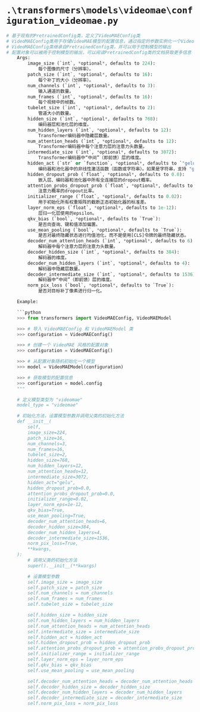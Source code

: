 # `.\transformers\models\videomae\configuration_videomae.py`

```py
# 基于现有的PretrainedConfig类，定义了VideoMAEConfig类
# VideoMAEConfig类用于存储VideoMAE模型的配置信息，通过指定的参数实例化一个VideoMAE模型
# VideoMAEConfig类继承自PretrainedConfig类，并可以用于控制模型的输出
# 配置对象可以被用于控制模型的输出，可以阅读PretrainedConfig类的文档获取更多信息
    Args:
        image_size (`int`, *optional*, defaults to 224):
            每个图像的尺寸（分辨率）。
        patch_size (`int`, *optional*, defaults to 16):
            每个补丁的大小（分辨率）。
        num_channels (`int`, *optional*, defaults to 3):
            输入通道的数量。
        num_frames (`int`, *optional*, defaults to 16):
            每个视频中的帧数。
        tubelet_size (`int`, *optional*, defaults to 2):
            管道大小的数量。
        hidden_size (`int`, *optional*, defaults to 768):
            编码器层和池化层的维度。
        num_hidden_layers (`int`, *optional*, defaults to 12):
            Transformer编码器中隐藏层数量。
        num_attention_heads (`int`, *optional*, defaults to 12):
            Transformer编码器中每个注意力层的注意力头数量。
        intermediate_size (`int`, *optional*, defaults to 3072):
            Transformer编码器中“中间”（即前馈）层的维度。
        hidden_act (`str` or `function`, *optional*, defaults to `"gelu"`):
            编码器和池化器中的非线性激活函数（函数或字符串）。如果是字符串，支持 "gelu"、"relu"、"selu" 和 "gelu_new"。
        hidden_dropout_prob (`float`, *optional*, defaults to 0.0):
            嵌入层、编码器和池化器中所有全连接层的dropout概率。
        attention_probs_dropout_prob (`float`, *optional*, defaults to 0.0):
            注意力概率的dropout比率。
        initializer_range (`float`, *optional*, defaults to 0.02):
            用于初始化所有权重矩阵的截断正态初始化器的标准差。
        layer_norm_eps (`float`, *optional*, defaults to 1e-12):
            层归一化层使用的epsilon。
        qkv_bias (`bool`, *optional*, defaults to `True`):
            是否向查询、键和值添加偏置。
        use_mean_pooling (`bool`, *optional*, defaults to `True`):
            是否对最终隐藏状态进行均值池化，而不是使用[CLS]令牌的最终隐藏状态。
        decoder_num_attention_heads (`int`, *optional*, defaults to 6):
            解码器中每个注意力层的注意力头数量。
        decoder_hidden_size (`int`, *optional*, defaults to 384):
            解码器的维度。
        decoder_num_hidden_layers (`int`, *optional*, defaults to 4):
            解码器中隐藏层数量。
        decoder_intermediate_size (`int`, *optional*, defaults to 1536):
            解码器中“中间”（即前馈）层的维度。
        norm_pix_loss (`bool`, *optional*, defaults to `True`):
            是否对目标补丁像素进行归一化。

    Example:

    ```python
    >>> from transformers import VideoMAEConfig, VideoMAEModel

    >>> # 导入 VideoMAEConfig 和 VideoMAEModel 类
    >>> configuration = VideoMAEConfig()

    >>> # 创建一个 VideoMAE 风格的配置对象
    >>> configuration = VideoMAEConfig()

    >>> # 从配置对象随机初始化一个模型
    >>> model = VideoMAEModel(configuration)

    >>> # 获取模型的配置信息
    >>> configuration = model.config
    """   

    # 定义模型类型为 "videomae"
    model_type = "videomae"

    # 初始化方法，设置模型参数并调用父类的初始化方法
    def __init__(
        self,
        image_size=224,
        patch_size=16,
        num_channels=3,
        num_frames=16,
        tubelet_size=2,
        hidden_size=768,
        num_hidden_layers=12,
        num_attention_heads=12,
        intermediate_size=3072,
        hidden_act="gelu",
        hidden_dropout_prob=0.0,
        attention_probs_dropout_prob=0.0,
        initializer_range=0.02,
        layer_norm_eps=1e-12,
        qkv_bias=True,
        use_mean_pooling=True,
        decoder_num_attention_heads=6,
        decoder_hidden_size=384,
        decoder_num_hidden_layers=4,
        decoder_intermediate_size=1536,
        norm_pix_loss=True,
        **kwargs,
    ):
        # 调用父类的初始化方法
        super().__init__(**kwargs)

        # 设置模型参数
        self.image_size = image_size
        self.patch_size = patch_size
        self.num_channels = num_channels
        self.num_frames = num_frames
        self.tubelet_size = tubelet_size

        self.hidden_size = hidden_size
        self.num_hidden_layers = num_hidden_layers
        self.num_attention_heads = num_attention_heads
        self.intermediate_size = intermediate_size
        self.hidden_act = hidden_act
        self.hidden_dropout_prob = hidden_dropout_prob
        self.attention_probs_dropout_prob = attention_probs_dropout_prob
        self.initializer_range = initializer_range
        self.layer_norm_eps = layer_norm_eps
        self.qkv_bias = qkv_bias
        self.use_mean_pooling = use_mean_pooling

        self.decoder_num_attention_heads = decoder_num_attention_heads
        self.decoder_hidden_size = decoder_hidden_size
        self.decoder_num_hidden_layers = decoder_num_hidden_layers
        self.decoder_intermediate_size = decoder_intermediate_size
        self.norm_pix_loss = norm_pix_loss
```
